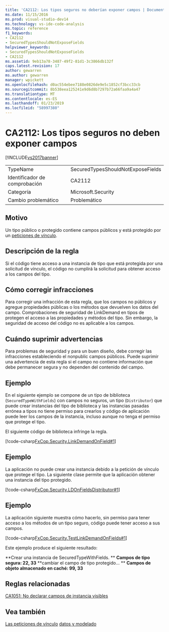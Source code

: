 ```yaml
---
title: 'CA2112: Los tipos seguros no deberían exponer campos | Documentos de Microsoft'
ms.date: 11/15/2016
ms.prod: visual-studio-dev14
ms.technology: vs-ide-code-analysis
ms.topic: reference
f1_keywords:
- CA2112
- SecuredTypesShouldNotExposeFields
helpviewer_keywords:
- SecuredTypesShouldNotExposeFields
- CA2112
ms.assetid: 9eb13a78-3487-49f2-81d1-3c3866db132f
caps.latest.revision: 17
author: gewarren
ms.author: gewarren
manager: wpickett
ms.openlocfilehash: d0ac554ebee7188e0826de9e5c1852cf3bcc33cb
ms.sourcegitcommit: 8b538eea125241e9d6d8b7297b72a66faa9a4a47
ms.translationtype: MT
ms.contentlocale: es-ES
ms.lasthandoff: 01/23/2019
ms.locfileid: "58997380"
---
```

# <a name="ca2112-secured-types-should-not-expose-fields"></a>CA2112: Los tipos seguros no deben exponer campos
[!INCLUDE[vs2017banner](../includes/vs2017banner.md)]

|||
|-|-|
|TypeName|SecuredTypesShouldNotExposeFields|
|Identificador de comprobación|CA2112|
|Categoría|Microsoft.Security|
|Cambio problemático|Problemático|

## <a name="cause"></a>Motivo
 Un tipo público o protegido contiene campos públicos y está protegido por un [peticiones de vínculo](http://msdn.microsoft.com/library/a33fd5f9-2de9-4653-a4f0-d9df25082c4d).

## <a name="rule-description"></a>Descripción de la regla
 Si el código tiene acceso a una instancia de tipo que está protegida por una solicitud de vínculo, el código no cumplirá la solicitud para obtener acceso a los campos del tipo.

## <a name="how-to-fix-violations"></a>Cómo corregir infracciones
 Para corregir una infracción de esta regla, que los campos no públicos y agregue propiedades públicas o los métodos que devuelven los datos del campo. Comprobaciones de seguridad de LinkDemand en tipos de protegen el acceso a las propiedades y métodos del tipo. Sin embargo, la seguridad de acceso del código no es aplicable a los campos.

## <a name="when-to-suppress-warnings"></a>Cuándo suprimir advertencias
 Para problemas de seguridad y para un buen diseño, debe corregir las infracciones estableciendo el nonpublic campos públicos. Puede suprimir una advertencia de esta regla si el campo no contiene información que debe permanecer segura y no dependen del contenido del campo.

## <a name="example"></a>Ejemplo
 En el siguiente ejemplo se compone de un tipo de biblioteca (`SecuredTypeWithFields`) con campos no seguros, un tipo (`Distributor`) que puede crear instancias del tipo de biblioteca y las instancias pasadas errónea a tipos no tiene permiso para crearlos y código de aplicación puede leer los campos de la instancia, incluso aunque no tenga el permiso que protege el tipo.

 El siguiente código de biblioteca infringe la regla.

 [!code-csharp[FxCop.Security.LinkDemandOnField#1](../snippets/csharp/VS_Snippets_CodeAnalysis/FxCop.Security.LinkDemandOnField/cs/FxCop.Security.LinkDemandOnField.cs#1)]

## <a name="example"></a>Ejemplo
 La aplicación no puede crear una instancia debido a la petición de vínculo que protege el tipo. La siguiente clase permite que la aplicación obtener una instancia del tipo protegido.

 [!code-csharp[FxCop.Security.LDOnFieldsDistributor#1](../snippets/csharp/VS_Snippets_CodeAnalysis/FxCop.Security.LDOnFieldsDistributor/cs/FxCop.Security.LDOnFieldsDistributor.cs#1)]

## <a name="example"></a>Ejemplo
 La aplicación siguiente muestra cómo hacerlo, sin permiso para tener acceso a los métodos de un tipo seguro, código puede tener acceso a sus campos.

 [!code-csharp[FxCop.Security.TestLinkDemandOnFields#1](../snippets/csharp/VS_Snippets_CodeAnalysis/FxCop.Security.TestLinkDemandOnFields/cs/FxCop.Security.TestLinkDemandOnFields.cs#1)]

 Este ejemplo produce el siguiente resultado:

 **Crear una instancia de SecuredTypeWithFields. ** 
 **Campos de tipo segura: 22, 33**
**cambiar el campo de tipo protegido... ** 
 **Campos de objeto almacenado en caché: 99, 33**
## <a name="related-rules"></a>Reglas relacionadas
 [CA1051: No declarar campos de instancia visibles](../code-quality/ca1051-do-not-declare-visible-instance-fields.md)

## <a name="see-also"></a>Vea también
 [Las peticiones de vínculo](http://msdn.microsoft.com/library/a33fd5f9-2de9-4653-a4f0-d9df25082c4d) [datos y modelado](http://msdn.microsoft.com/library/8c37635d-e2c1-4b64-a258-61d9e87405e6)
